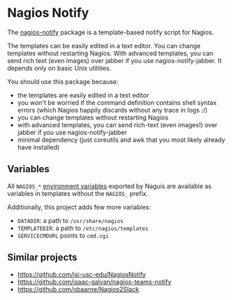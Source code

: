 # Nagios Notify

The [nagios-notify] package is a template-based notify script for Nagios.

The templates can be easily edited in a text editor. You can change templates
without restarting Nagios. With advanced templates, you can send rich text
(even images) over jabber if you use nagios-notify-jabber. It depends only on
basic Unix utilities.

[nagios-notify]: https://github.com/glensc/nagios-notify

You should use this package because:

- the templates are easily edited in a text editor
- you won't be worried if the command definition contains shell syntax errors
  (which Nagios happily discards without any trace in logs :/)
- you can change templates without restarting Nagios
- with advanced templates, you can send rich-text (even images!) over jabber if
  you use nagios-notify-jabber
- minimal dependency (just coreutils and awk that you most likely already have
  installed)

## Variables

All `NAGIOS_*` [environment variables][macrolist] exported by Naguis are
available as variables in templates without the `NAGIOS_` prefix.

Additionally, this project adds few more variables:
- `DATADIR`: a path to `/usr/share/nagios`
- `TEMPLATEDIR`: a path to `/etc/nagios/templates`
- `SERVICECMDURL` points to `cmd.cgi`

[macrolist]: https://assets.nagios.com/downloads/nagioscore/docs/nagioscore/3/en/macrolist.html

## Similar projects

- https://github.com/isi-usc-edu/NagiosNotify
- https://github.com/isaac-galvan/nagios-teams-notify
- https://github.com/obaarne/Nagios2Slack
